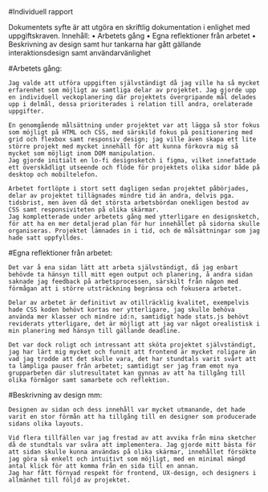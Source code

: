 #Individuell rapport

Dokumentets syfte är att utgöra en skriftlig dokumentation i enlighet med uppgiftskraven. 
Innehåll:
•	Arbetets gång
•	Egna reflektioner från arbetet
•	Beskrivning av design samt hur tankarna har gått gällande interaktionsdesign samt användarvänlighet

#Arbetets gång:

    Jag valde att utföra uppgiften självständigt då jag ville ha så mycket erfarenhet som möjligt av samtliga delar av projektet. Jag gjorde upp en individuell veckoplanering där projektets övergripande mål delades upp i delmål, dessa prioriterades i relation till andra, orelaterade uppgifter. 

    En genomgående målsättning under projektet var att lägga så stor fokus som möjligt på HTML och CSS, med särskild fokus på positionering med grid och flexbox samt responsiv design; jag ville även skapa ett lite större projekt med mycket innehåll för att kunna förkovra mig så mycket som möjligt inom DOM manipulation.
    Jag gjorde initialt en lo-fi designsketch i figma, vilket innefattade ett överskådligt utseende och flöde för projektets olika sidor både på desktop och mobiltelefon. 

    Arbetet fortlöpte i stort sett dagligen sedan projektet påbörjades, delar av projektet tillägnades mindre tid än andra, delvis pga. tidsbrist, men även då det största arbetsbördan onekligen bestod av CSS samt responsiviteten på olika skärmar.
    Jag kompletterade under arbetets gång med ytterligare en designsketch, för att ha en mer detaljerad plan för hur innehållet på sidorna skulle organiseras. Projektet lämnades in i tid, och de målsättningar som jag hade satt uppfylldes.

#Egna reflektioner från arbetet:

    Det var å ena sidan lätt att arbeta självständigt, då jag enbart behövde ta hänsyn till mitt egen output och planering, å andra sidan saknade jag feedback på arbetsprocessen, särskilt från någon med förmågan att i större utsträckning begränsa och fokusera arbetet.

    Delar av arbetet är definitivt av otillräcklig kvalitet, exempelvis hade CSS koden behövt kortas ner ytterligare, jag skulle behöva använda mer klasser och mindre id:n, samtidigt hade stats.js behövt reviderats ytterligare, det är möjligt att jag var något orealistisk i min planering med hänsyn till gällande deadline. 

    Det var dock roligt och intressant att sköta projektet självständigt, jag har lärt mig mycket och funnit att frontend är mycket roligare än vad jag trodde att det skulle vara, det har stundtals varit svårt att ta lämpliga pauser från arbetet; samtidigt ser jag fram emot nya grupparbeten där slutresultatet kan gynnas av att ha tillgång till olika förmågor samt samarbete och reflektion.

#Beskrivning av design mm:

    Designen av sidan och dess innehåll var mycket utmanande, det hade varit en stor förmån att ha tillgång till en designer som producerade sidans olika layouts. 

    Vid flera tillfällen var jag frestad av att avvika från mina sketcher då de stundtals var svåra att implementera. Jag gjorde mitt bästa för att sidan skulle kunna användas på olika skärmar, innehållet försökte jag göra så enkelt och intuitivt som möjligt, med en minimal mängd antal klick för att komma från en sida till en annan. 
    Jag har fått förnyad respekt för frontend, UX-design, och designers i allmänhet till följd av projektet.
